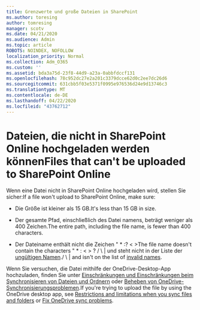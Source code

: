 ```yaml
---
title: Grenzwerte und große Dateien in SharePoint
ms.author: toresing
author: tomresing
manager: scotv
ms.date: 04/21/2020
ms.audience: Admin
ms.topic: article
ROBOTS: NOINDEX, NOFOLLOW
localization_priority: Normal
ms.collection: Adm_O365
ms.custom: ''
ms.assetid: bda3a75d-23f8-44d9-a23a-0abbfdccf131
ms.openlocfilehash: 78c952dc27e2a201c3379dcce62d0c2ee7dc26d6
ms.sourcegitcommit: 631cbb5f03e5371f0995e976536d24e9d13746c3
ms.translationtype: MT
ms.contentlocale: de-DE
ms.lasthandoff: 04/22/2020
ms.locfileid: "43762712"
---
```

# <a name="files-that-cant-be-uploaded-to-sharepoint-online"></a><span data-ttu-id="b51f5-102">Dateien, die nicht in SharePoint Online hochgeladen werden können</span><span class="sxs-lookup"><span data-stu-id="b51f5-102">Files that can't be uploaded to SharePoint Online</span></span>

<span data-ttu-id="b51f5-103">Wenn eine Datei nicht in SharePoint Online hochgeladen wird, stellen Sie sicher:</span><span class="sxs-lookup"><span data-stu-id="b51f5-103">If a file won't upload to SharePoint Online, make sure:</span></span>
  
- <span data-ttu-id="b51f5-104">Die Größe ist kleiner als 15 GB.</span><span class="sxs-lookup"><span data-stu-id="b51f5-104">It's less than 15 GB in size.</span></span>
    
- <span data-ttu-id="b51f5-105">Der gesamte Pfad, einschließlich des Datei namens, beträgt weniger als 400 Zeichen.</span><span class="sxs-lookup"><span data-stu-id="b51f5-105">The entire path, including the file name, is fewer than 400 characters.</span></span>
    
- <span data-ttu-id="b51f5-106">Der Dateiname enthält nicht die Zeichen " \* :? \< \></span><span class="sxs-lookup"><span data-stu-id="b51f5-106">The file name doesn't contain the characters " \* : \< \> ?</span></span> <span data-ttu-id="b51f5-107">/ \ | und steht nicht in der Liste der [ungültigen Namen](https://go.microsoft.com/fwlink/?linkid=866430).</span><span class="sxs-lookup"><span data-stu-id="b51f5-107">/ \ | and isn't on the list of [invalid names](https://go.microsoft.com/fwlink/?linkid=866430).</span></span>
    
<span data-ttu-id="b51f5-108">Wenn Sie versuchen, die Datei mithilfe der OneDrive-Desktop-App hochzuladen, finden Sie unter [Einschränkungen und Einschränkungen beim Synchronisieren von Dateien und Ordnern](httpsbv://go.microsoft.com/fwlink/p/?LinkID=717734) oder [Beheben von OneDrive-Synchronisierungsproblemen](https://go.microsoft.com/fwlink/?linkid=866431).</span><span class="sxs-lookup"><span data-stu-id="b51f5-108">If you're trying to upload the file by using the OneDrive desktop app, see [Restrictions and limitations when you sync files and folders](httpsbv://go.microsoft.com/fwlink/p/?LinkID=717734) or [Fix OneDrive sync problems](https://go.microsoft.com/fwlink/?linkid=866431).</span></span>
  


